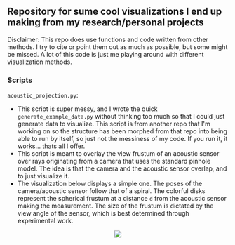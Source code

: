 ## Repository for sume cool visualizations I end up making from my research/personal projects
Disclaimer: This repo does use functions and code written from other methods. I try to cite or point them out as much as possible, but some might be missed. A lot of this code is just me playing around with different visualization methods.

### Scripts
`acoustic_projection.py`:
- This script is super messy, and I wrote the quick `generate_example_data.py` without thinking too much so that I could just generate data to visualize. This script is from another repo that I'm working on so the structure has been morphed from that repo into being able to run by itself, so just not the messiness of my code. If you run it, it works... thats all I offer.
- This script is meant to overlay the view frustum of an acoustic sensor over rays originating from a camera that uses the standard pinhole model. The idea is that the camera and the acoustic sensor overlap, and to just visualize it.
- The visualization below displays a simple one. The poses of the camera/acoustic sensor follow that of a spiral. The colorful disks represent the spherical frustum at a distance `d` from the acoustic sensor making the measurement. The size of the frustum is dictated by the view angle of the sensor, which is best determined through experimental work.
<p align='center'>
<img src="https://github.com/onurbagoren/visualizations/blob/main/media/spiral_frustum.gif">
</p>